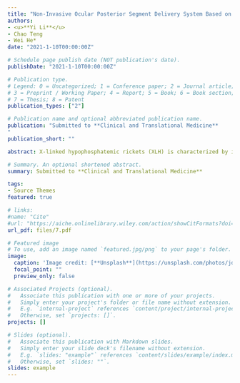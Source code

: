 ```yaml
---
title: "Non-Invasive Ocular Posterior Segment Delivery System Based on Nanomedicine: A Systematic Review"
authors:
- <u>**Yi Li**</u> 
- Chao Teng
- Wei He*
date: "2021-1-10T00:00:00Z"

# Schedule page publish date (NOT publication's date).
publishDate: "2021-1-10T00:00:00Z"

# Publication type.
# Legend: 0 = Uncategorized; 1 = Conference paper; 2 = Journal article;
# 3 = Preprint / Working Paper; 4 = Report; 5 = Book; 6 = Book section;
# 7 = Thesis; 8 = Patent
publication_types: ["2"]

# Publication name and optional abbreviated publication name.
publication: "Submitted to **Clinical and Translational Medicine**
"
publication_short: ""

abstract: X-linked hypophosphatemic rickets (XLH) is characterized by increased circulating fibroblast growth factor 23 (FGF23) levels caused by PHEX (NM_000444.5) mutations. Renal tubular resorption of phosphate is impaired, resulting in rickets and impaired bone mineralization. By phenotypic-genetic linkage analysis, two PHEX pathogenic mutations were found in two XLH families.

# Summary. An optional shortened abstract.
summary: Submitted to **Clinical and Translational Medicine**

tags:
- Source Themes
featured: true

# links:
#name: "Cite"
#url: "https://aiche.onlinelibrary.wiley.com/action/showCitFormats?doi=10.1002%2Fbtm2.10130"
url_pdf: files/7.pdf

# Featured image
# To use, add an image named `featured.jpg/png` to your page's folder. 
image:
  caption: 'Image credit: [**Unsplash**](https://unsplash.com/photos/jdD8gXaTZsc)'
  focal_point: ""
  preview_only: false

# Associated Projects (optional).
#   Associate this publication with one or more of your projects.
#   Simply enter your project's folder or file name without extension.
#   E.g. `internal-project` references `content/project/internal-project/index.md`.
#   Otherwise, set `projects: []`.
projects: []

# Slides (optional).
#   Associate this publication with Markdown slides.
#   Simply enter your slide deck's filename without extension.
#   E.g. `slides: "example"` references `content/slides/example/index.md`.
#   Otherwise, set `slides: ""`.
slides: example
---
```

